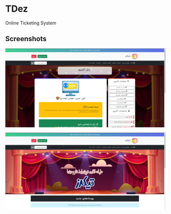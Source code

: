 # TDez
 Online Ticketing System

## Screenshots

![App Screenshot](https://raw.githubusercontent.com/Khoramfar/TDez/main/Screenshot2.png)

![App Screenshot](https://raw.githubusercontent.com/Khoramfar/TDez/main/Screenshot1.png)
